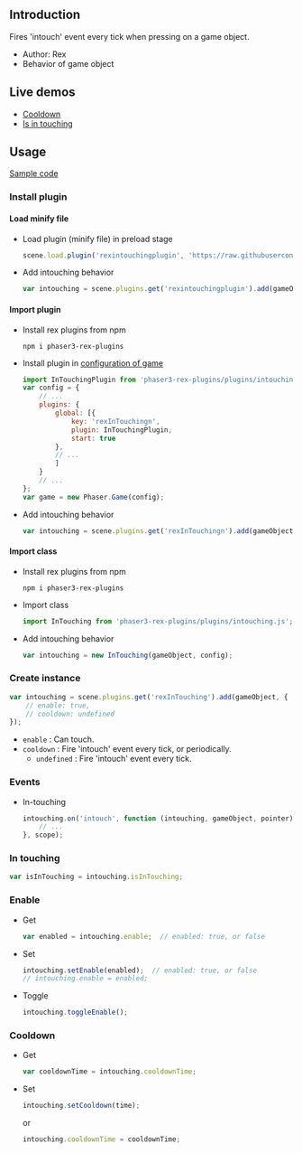 ## Introduction

Fires 'intouch' event every tick when pressing on a game object.

- Author: Rex
- Behavior of game object

## Live demos

- [Cooldown](https://codepen.io/rexrainbow/pen/zYpvPwj)
- [Is in touching](https://codepen.io/rexrainbow/pen/KKopOeo)

## Usage

[Sample code](https://github.com/rexrainbow/phaser3-rex-notes/tree/master/examples/intouching)

### Install plugin

#### Load minify file

- Load plugin (minify file) in preload stage
    ```javascript
    scene.load.plugin('rexintouchingplugin', 'https://raw.githubusercontent.com/rexrainbow/phaser3-rex-notes/master/dist/rexintouchingplugin.min.js', true);
    ```
- Add intouching behavior
    ```javascript
    var intouching = scene.plugins.get('rexintouchingplugin').add(gameObject, config);
    ```

#### Import plugin

- Install rex plugins from npm
    ```
    npm i phaser3-rex-plugins
    ```
- Install plugin in [configuration of game](game.md#configuration)
    ```javascript
    import InTouchingPlugin from 'phaser3-rex-plugins/plugins/intouching-plugin.js';
    var config = {
        // ...
        plugins: {
            global: [{
                key: 'rexInTouchingn',
                plugin: InTouchingPlugin,
                start: true
            },
            // ...
            ]
        }
        // ...
    };
    var game = new Phaser.Game(config);
    ```
- Add intouching behavior
    ```javascript
    var intouching = scene.plugins.get('rexInTouchingn').add(gameObject, config);
    ```

#### Import class

- Install rex plugins from npm
    ```
    npm i phaser3-rex-plugins
    ```
- Import class
    ```javascript
    import InTouching from 'phaser3-rex-plugins/plugins/intouching.js';
    ```
- Add intouching behavior
    ```javascript
    var intouching = new InTouching(gameObject, config);
    ```

### Create instance

```javascript
var intouching = scene.plugins.get('rexInTouching').add(gameObject, {
    // enable: true,
    // cooldown: undefined
});
```

- `enable` : Can touch.
- `cooldown` : Fire 'intouch' event every tick, or periodically.
    - `undefined` : Fire 'intouch' event every tick.

### Events

- In-touching
    ```javascript
    intouching.on('intouch', function (intouching, gameObject, pointer) {
        // ...
    }, scope);
    ```

### In touching

```javascript
var isInTouching = intouching.isInTouching;
```

### Enable

- Get
    ```javascript
    var enabled = intouching.enable;  // enabled: true, or false
    ```
- Set
    ```javascript
    intouching.setEnable(enabled);  // enabled: true, or false
    // intouching.enable = enabled;
    ```
- Toggle
    ```javascript
    intouching.toggleEnable();
    ```

### Cooldown

- Get
    ```javascript
    var cooldownTime = intouching.cooldownTime;
    ```
- Set
    ```javascript
    intouching.setCooldown(time);
    ```
    or
    ```javascript
    intouching.cooldownTime = cooldownTime;
    ```
